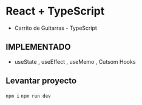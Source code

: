 # React + TypeScript 

- Carrito de Guitarras - TypeScript

## IMPLEMENTADO
- useState , useEffect , useMemo , Cutsom Hooks

## Levantar proyecto
`npm i`
`npm run dev`




